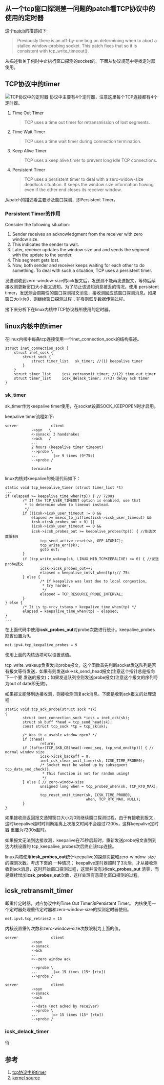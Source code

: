 ## 从一个tcp窗口探测差一问题的patch看TCP协议中的使用的定时器

这个[patch](https://git.kernel.org/pub/scm/linux/kernel/git/torvalds/linux.git/commit/net/ipv4/tcp_timer.c?id=3976535af0cb9fe34a55f2ffb8d7e6b39a2f8188)的描述如下:

> Previously there is an off-by-one bug on determining when to abort
> a stalled window-probing socket. This patch fixes that so it is
> consistent with tcp_write_timeout().

从描述看关于何时中止执行窗口探测的socket的。下面从协议规范中寻找定时器使用。

## TCP协议中的timer 
![TCP协议中的定时器](从一个tcp窗口探测差一问题的patch看TCP协议中的使用的定时器/TCP-Timers-1.png)
协议中主要有4个定时器，注意这里每个TCP连接都有4个定时器。

1. Time Out Timer
   > TCP uses a time out timer for retransmission of lost segments.
2. Time Wait Timer
   > TCP uses a time wait timer during connection termination.
3. Keep Alive Timer
   > TCP uses a keep alive timer to prevent long idle TCP connections.
4. Persistent Timer
   > TCP uses a persistent timer to deal with a zero-widow-size deadlock situation.
   > It keeps the window size information flowing even if the other end closes its receiver window.

从patch的描述看主要涉及窗口探测，即Persistent Timer。

### Persistent Timer的作用
 
Consider the following situation:

1. Sender receives an acknowledgment from the receiver with zero window size.
2. This indicates the sender to wait.
3. Later, receiver updates the window size and and sends the segment with the update to the sender.
4. This segment gets lost.
5. Now, both sender and receiver keeps waiting for each other to do something. To deal with such a situation, TCP uses a persistent timer.

发送测收到zero-window-size的ack报文后，发送测不能再发送报文，等待后续接收测更新窗口大小报文通知。为了防止该通知消息被丢的情况，使用
persistent timer，发送测会周期性的窗口探测报文消息，接收测回应该窗口探测消息。如果窗口大小为0，则继续窗口探测过程；非零则恢复数据传输过程。

接下来分析下在linux内核中TCP协议栈所使用的定时器。

## linux内核中的timer

在linux内核中每条tcp连接使用一个inet_connection_sock的结构描述。
```
struct inet_connection_sock {
	struct inet_sock {
		struct sock {
			struct timer_list	sk_timer; //(1) keepalive timer
		}
	}
 	struct timer_list	  icsk_retransmit_timer; //(2) time out timer
 	struct timer_list	  icsk_delack_timer; //(3) delay ack timer
}
```

### sk_timer

sk_timer作为keepalive timer使用，在socket设置SOCK_KEEPOPEN时才启用。

keepalive timer流程如下:
```
server               client
            ->syn   \
			<-synack| 3 handshakes
			->ack   /
			...
			2 hours (keepalive timer timeout)
			-->probe \
			...       |=> 9 times (9*75s) 
			-->probe /
			
			terminate
```			

linux内核对keepalive的处理代码如下：
```
static void tcp_keepalive_timer (struct timer_list *t)
...
if (elapsed >= keepalive_time_when(tp)) { // 7200s
		/* If the TCP_USER_TIMEOUT option is enabled, use that
		 * to determine when to timeout instead.
		 */
		if ((icsk->icsk_user_timeout != 0 &&
			elapsed >= msecs_to_jiffies(icsk->icsk_user_timeout) &&
			icsk->icsk_probes_out > 0) ||
			(icsk->icsk_user_timeout == 0 &&
			icsk->icsk_probes_out >= keepalive_probes(tp))) { //到达次数限制9
				tcp_send_active_reset(sk, GFP_ATOMIC);
				tcp_write_err(sk);
				goto out;
		}
		if (tcp_write_wakeup(sk, LINUX_MIB_TCPKEEPALIVE) <= 0) { //发送probe报文
				icsk->icsk_probes_out++;
				elapsed = keepalive_intvl_when(tp);// 75s
		} else {
				/* If keepalive was lost due to local congestion,
				 * try harder.
				 */
				elapsed = TCP_RESOURCE_PROBE_INTERVAL;
		}
} else {
		/* It is tp->rcv_tstamp + keepalive_time_when(tp) */
		elapsed = keepalive_time_when(tp) - elapsed;
}
...
```
在上面代码中使用**icsk_probes_out**对probe次数进行统计。keepalive_probes缺省设置为9。

```
net.ipv4.tcp_keepalive_probes = 9
```
使用上面的内核选项可以设置该值。

tcp_write_wakeup负责发出probe报文，这个函数首先判断socket发送队列是否
有报文等待发送，如果有则发送sk->sk_send_head报文(注意这个指针总是指向下一个要
发送的报文)；如果发送队列空则发送probe报文(注意这个报文的序列号为out of date即无效)。

如果报文能够到达接收测，则接收测回复ack消息。下面是收到ack报文的处理流程
```
static void tcp_ack_probe(struct sock *sk)
{
        struct inet_connection_sock *icsk = inet_csk(sk);
        struct sk_buff *head = tcp_send_head(sk);
        const struct tcp_sock *tp = tcp_sk(sk);

        /* Was it a usable window open? */
        if (!head)
                return;
        if (!after(TCP_SKB_CB(head)->end_seq, tcp_wnd_end(tp))) { // normal window size
                icsk->icsk_backoff = 0;
                inet_csk_clear_xmit_timer(sk, ICSK_TIME_PROBE0);
                /* Socket must be waked up by subsequent tcp_data_snd_check().
                 * This function is not for random using!
                 */
        } else { // zero-window-size
                unsigned long when = tcp_probe0_when(sk, TCP_RTO_MAX);

                tcp_reset_xmit_timer(sk, ICSK_TIME_PROBE0,
                                     when, TCP_RTO_MAX, NULL);
        }
}
```
如果接收测返回报文通知窗口大小为0则继续窗口探测过程，由于有接收到报文，
这时keepalive超时时判断距离上次报文时间不会超过7200s，这样keepalive定时器
重置为7200s超时。

如果报文无法到达接收测，keepalive在75秒后超时，重新发送probe报文直到到达内核设置的
tcp_keepalive_probes次后终止该tcp连接。

linux内核使用**icsk_probes_out**统计keepalive的探测次数和zero-window-size的探测次数。考虑下面的
一种情况：
keepalive定时器超时了3次后，才从接收测收到ack消息，这时开始窗口探测过程，这里并没有对**icsk_probes_out**
清零，而是继续增加**icsk_probes_out**次数，这样处理有意简化窗口探测的过程。

## icsk_retransmit_timer

即重传定时器，对应协议中的Time Out Timer和Persistent Timer。
内核使用一个定时器处理重传定时器和zero-window-size的探测定时器使用。	
```
net.ipv4.tcp_retries2 = 15
```
内核设置重传次数和zero-window-size次数限制为上面的值。

```
server               client
            ->syn
			<-synack
			->ack
			...
			<--zero window ack
			
			-->probe \
			...       |=> 15 times (15* [rto])
			-->probe /
```

```		
server               client
            ->syn
			<-synack
			->ack
			...
            -->data (not acked by receiver)
            -->probe \
			...      |=> 15 times (15* [rto])
			-->probe /
```

### icsk_delack_timer
待

## 参考
1. [tcp协议中的timer](https://www.gatevidyalay.com/tcp-timers-transmission-control-protocol/)
2. [kernel source](https://git.kernel.org/pub/scm/linux/kernel/git/torvalds/linux.git/tree/)